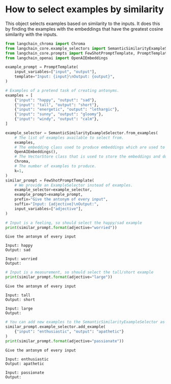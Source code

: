 # How to select examples by similarity

This object selects examples based on similarity to the inputs. It does this by finding the examples with the embeddings that have the greatest cosine similarity with the inputs.



```python
from langchain_chroma import Chroma
from langchain_core.example_selectors import SemanticSimilarityExampleSelector
from langchain_core.prompts import FewShotPromptTemplate, PromptTemplate
from langchain_openai import OpenAIEmbeddings

example_prompt = PromptTemplate(
    input_variables=["input", "output"],
    template="Input: {input}\nOutput: {output}",
)

# Examples of a pretend task of creating antonyms.
examples = [
    {"input": "happy", "output": "sad"},
    {"input": "tall", "output": "short"},
    {"input": "energetic", "output": "lethargic"},
    {"input": "sunny", "output": "gloomy"},
    {"input": "windy", "output": "calm"},
]
```


```python
example_selector = SemanticSimilarityExampleSelector.from_examples(
    # The list of examples available to select from.
    examples,
    # The embedding class used to produce embeddings which are used to measure semantic similarity.
    OpenAIEmbeddings(),
    # The VectorStore class that is used to store the embeddings and do a similarity search over.
    Chroma,
    # The number of examples to produce.
    k=1,
)
similar_prompt = FewShotPromptTemplate(
    # We provide an ExampleSelector instead of examples.
    example_selector=example_selector,
    example_prompt=example_prompt,
    prefix="Give the antonym of every input",
    suffix="Input: {adjective}\nOutput:",
    input_variables=["adjective"],
)
```


```python
# Input is a feeling, so should select the happy/sad example
print(similar_prompt.format(adjective="worried"))
```

    Give the antonym of every input
    
    Input: happy
    Output: sad
    
    Input: worried
    Output:



```python
# Input is a measurement, so should select the tall/short example
print(similar_prompt.format(adjective="large"))
```

    Give the antonym of every input
    
    Input: tall
    Output: short
    
    Input: large
    Output:



```python
# You can add new examples to the SemanticSimilarityExampleSelector as well
similar_prompt.example_selector.add_example(
    {"input": "enthusiastic", "output": "apathetic"}
)
print(similar_prompt.format(adjective="passionate"))
```

    Give the antonym of every input
    
    Input: enthusiastic
    Output: apathetic
    
    Input: passionate
    Output:



```python

```

